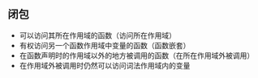 ## 闭包

* 可以访问其所在作用域的函数（访问所在作用域）
* 有权访问另一个函数作用域中变量的函数（函数嵌套）
* 在函数声明时的作用域以外的地方被调用的函数（在所在作用域外被调用）
* 在作用域外被调用时仍然可以访问词法作用域内的变量



